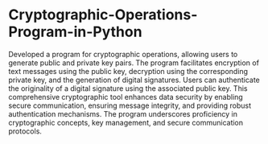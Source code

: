 # Cryptographic-Operations-Program-in-Python
Developed a program for cryptographic operations, allowing users to generate public and private key pairs. The program facilitates encryption of text messages using the public key, decryption using the corresponding private key, and the generation of digital signatures. Users can authenticate the originality of a digital signature using the associated public key. This comprehensive cryptographic tool enhances data security by enabling secure communication, ensuring message integrity, and providing robust authentication mechanisms. The program underscores proficiency in cryptographic concepts, key management, and secure communication protocols. 

